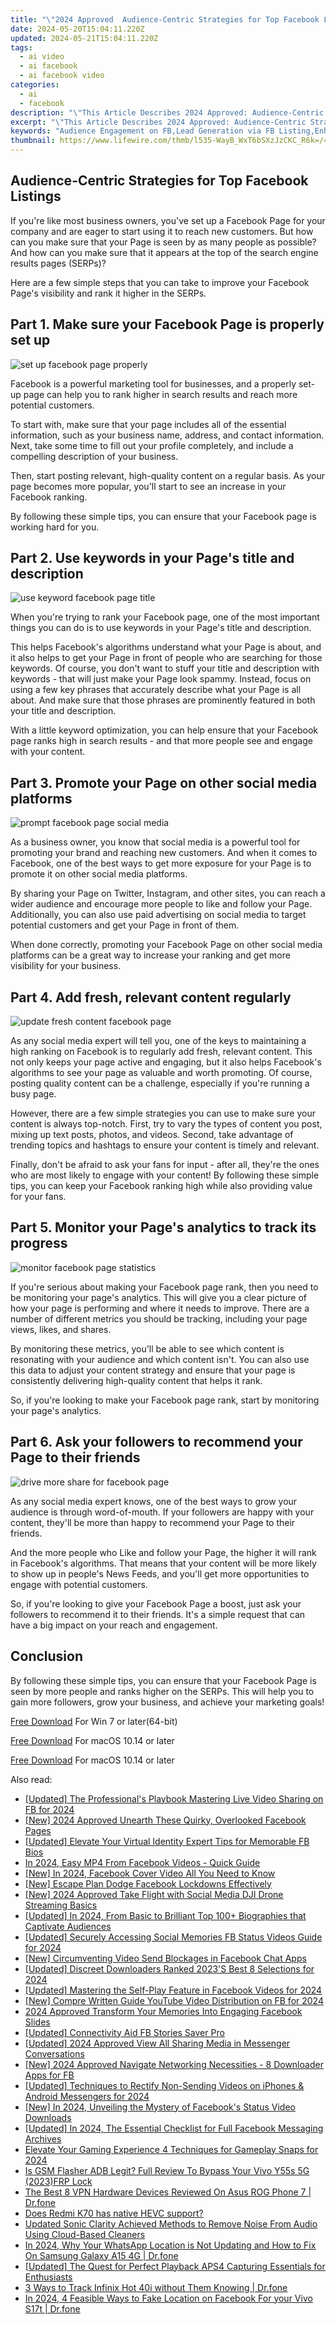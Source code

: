 ```yaml
---
title: "\"2024 Approved  Audience-Centric Strategies for Top Facebook Listings\""
date: 2024-05-20T15:04:11.220Z
updated: 2024-05-21T15:04:11.220Z
tags:
  - ai video
  - ai facebook
  - ai facebook video
categories:
  - ai
  - facebook
description: "\"This Article Describes 2024 Approved: Audience-Centric Strategies for Top Facebook Listings\""
excerpt: "\"This Article Describes 2024 Approved: Audience-Centric Strategies for Top Facebook Listings\""
keywords: "Audience Engagement on FB,Lead Generation via FB Listing,Enhancing FB Profile Visibility,Boosting Sales Through FB Listings,Social Media Marketing for FB Leaders,Top Ranked FB Ads Strategy,Facebook Listing Optimization"
thumbnail: https://www.lifewire.com/thmb/l535-WayB_WxT6bSXzJzCKC_R6k=/400x300/filters:no_upscale():max_bytes(150000):strip_icc()/GettyImages-157280056-506c2066f0f24656b7e4498fc927fc03.jpg
---
```


## Audience-Centric Strategies for Top Facebook Listings

If you're like most business owners, you've set up a Facebook Page for your company and are eager to start using it to reach new customers. But how can you make sure that your Page is seen by as many people as possible? And how can you make sure that it appears at the top of the search engine results pages (SERPs)?

Here are a few simple steps that you can take to improve your Facebook Page's visibility and rank it higher in the SERPs.

## Part 1\. Make sure your Facebook Page is properly set up

![set up facebook page properly](https://images.wondershare.com/filmora/article-images/2022/11/set-up-facebook-page-properly.jpg)

Facebook is a powerful marketing tool for businesses, and a properly set-up page can help you to rank higher in search results and reach more potential customers.

To start with, make sure that your page includes all of the essential information, such as your business name, address, and contact information. Next, take some time to fill out your profile completely, and include a compelling description of your business.

Then, start posting relevant, high-quality content on a regular basis. As your page becomes more popular, you'll start to see an increase in your Facebook ranking.

By following these simple tips, you can ensure that your Facebook page is working hard for you.

## Part 2\. Use keywords in your Page's title and description

![use keyword facebook page title](https://images.wondershare.com/filmora/article-images/2022/11/use-keyword-facebook-page-title.jpg)

When you're trying to rank your Facebook page, one of the most important things you can do is to use keywords in your Page's title and description.

This helps Facebook's algorithms understand what your Page is about, and it also helps to get your Page in front of people who are searching for those keywords. Of course, you don't want to stuff your title and description with keywords - that will just make your Page look spammy. Instead, focus on using a few key phrases that accurately describe what your Page is all about. And make sure that those phrases are prominently featured in both your title and description.

With a little keyword optimization, you can help ensure that your Facebook page ranks high in search results - and that more people see and engage with your content.

## Part 3\. Promote your Page on other social media platforms

![prompt facebook page social media](https://images.wondershare.com/filmora/article-images/2022/11/prompt-facebook-page-social-media.jpg)

As a business owner, you know that social media is a powerful tool for promoting your brand and reaching new customers. And when it comes to Facebook, one of the best ways to get more exposure for your Page is to promote it on other social media platforms.

By sharing your Page on Twitter, Instagram, and other sites, you can reach a wider audience and encourage more people to like and follow your Page. Additionally, you can also use paid advertising on social media to target potential customers and get your Page in front of them.

When done correctly, promoting your Facebook Page on other social media platforms can be a great way to increase your ranking and get more visibility for your business.

## Part 4\. Add fresh, relevant content regularly

![update fresh content facebook page](https://images.wondershare.com/filmora/article-images/2022/11/update-fresh-content-facebook-page.jpg)

As any social media expert will tell you, one of the keys to maintaining a high ranking on Facebook is to regularly add fresh, relevant content. This not only keeps your page active and engaging, but it also helps Facebook's algorithms to see your page as valuable and worth promoting. Of course, posting quality content can be a challenge, especially if you're running a busy page.

However, there are a few simple strategies you can use to make sure your content is always top-notch. First, try to vary the types of content you post, mixing up text posts, photos, and videos. Second, take advantage of trending topics and hashtags to ensure your content is timely and relevant.

Finally, don't be afraid to ask your fans for input - after all, they're the ones who are most likely to engage with your content! By following these simple tips, you can keep your Facebook ranking high while also providing value for your fans.

## Part 5\. Monitor your Page's analytics to track its progress

![monitor facebook page statistics](https://images.wondershare.com/filmora/article-images/2022/11/monitor-facebook-page-statistics.jpg)

If you're serious about making your Facebook page rank, then you need to be monitoring your page's analytics. This will give you a clear picture of how your page is performing and where it needs to improve. There are a number of different metrics you should be tracking, including your page views, likes, and shares.

By monitoring these metrics, you'll be able to see which content is resonating with your audience and which content isn't. You can also use this data to adjust your content strategy and ensure that your page is consistently delivering high-quality content that helps it rank.

So, if you're looking to make your Facebook page rank, start by monitoring your page's analytics.

## Part 6\. Ask your followers to recommend your Page to their friends

![drive more share for facebook page](https://images.wondershare.com/filmora/article-images/2022/11/drive-more-share-for-facebook-page.jpg)

As any social media expert knows, one of the best ways to grow your audience is through word-of-mouth. If your followers are happy with your content, they'll be more than happy to recommend your Page to their friends.

And the more people who Like and follow your Page, the higher it will rank in Facebook's algorithms. That means that your content will be more likely to show up in people's News Feeds, and you'll get more opportunities to engage with potential customers.

So, if you're looking to give your Facebook Page a boost, just ask your followers to recommend it to their friends. It's a simple request that can have a big impact on your reach and engagement.

## Conclusion

By following these simple tips, you can ensure that your Facebook Page is seen by more people and ranks higher on the SERPs. This will help you to gain more followers, grow your business, and achieve your marketing goals!

[Free Download](https://tools.techidaily.com/wondershare/filmora/download/) For Win 7 or later(64-bit)

[Free Download](https://tools.techidaily.com/wondershare/filmora/download/) For macOS 10.14 or later

[Free Download](https://tools.techidaily.com/wondershare/filmora/download/) For macOS 10.14 or later

<ins class="adsbygoogle"
     style="display:block"
     data-ad-format="autorelaxed"
     data-ad-client="ca-pub-7571918770474297"
     data-ad-slot="1223367746"></ins>

<ins class="adsbygoogle"
     style="display:block"
     data-ad-format="autorelaxed"
     data-ad-client="ca-pub-7571918770474297"
     data-ad-slot="1223367746"></ins>



<ins class="adsbygoogle"
     style="display:block"
     data-ad-client="ca-pub-7571918770474297"
     data-ad-slot="8358498916"
     data-ad-format="auto"
     data-full-width-responsive="true"></ins>

<span class="atpl-alsoreadstyle">Also read:</span>
<div><ul>
<li><a href="https://facebook-videos.techidaily.com/updated-the-professionals-playbook-mastering-live-video-sharing-on-fb-for-2024/"><u>[Updated] The Professional's Playbook  Mastering Live Video Sharing on FB for 2024</u></a></li>
<li><a href="https://facebook-videos.techidaily.com/new-2024-approved-unearth-these-quirky-overlooked-facebook-pages/"><u>[New] 2024 Approved  Unearth These Quirky, Overlooked Facebook Pages</u></a></li>
<li><a href="https://facebook-videos.techidaily.com/updated-elevate-your-virtual-identity-expert-tips-for-memorable-fb-bios/"><u>[Updated] Elevate Your Virtual Identity  Expert Tips for Memorable FB Bios</u></a></li>
<li><a href="https://facebook-videos.techidaily.com/in-2024-easy-mp4-from-facebook-videos-quick-guide/"><u>In 2024, Easy MP4 From Facebook Videos - Quick Guide</u></a></li>
<li><a href="https://facebook-videos.techidaily.com/new-in-2024-facebook-cover-video-all-you-need-to-know/"><u>[New] In 2024, Facebook Cover Video  All You Need to Know</u></a></li>
<li><a href="https://facebook-videos.techidaily.com/new-escape-plan-dodge-facebook-lockdowns-effectively/"><u>[New] Escape Plan  Dodge Facebook Lockdowns Effectively</u></a></li>
<li><a href="https://facebook-videos.techidaily.com/new-2024-approved-take-flight-with-social-media-dji-drone-streaming-basics/"><u>[New] 2024 Approved  Take Flight with Social Media  DJI Drone Streaming Basics</u></a></li>
<li><a href="https://facebook-videos.techidaily.com/updated-in-2024-from-basic-to-brilliant-top-100plus-biographies-that-captivate-audiences/"><u>[Updated] In 2024, From Basic to Brilliant  Top 100+ Biographies that Captivate Audiences</u></a></li>
<li><a href="https://facebook-videos.techidaily.com/updated-securely-accessing-social-memories-fb-status-videos-guide-for-2024/"><u>[Updated] Securely Accessing Social Memories  FB Status Videos Guide for 2024</u></a></li>
<li><a href="https://facebook-videos.techidaily.com/new-circumventing-video-send-blockages-in-facebook-chat-apps/"><u>[New] Circumventing Video Send Blockages in Facebook Chat Apps</u></a></li>
<li><a href="https://facebook-videos.techidaily.com/updated-discreet-downloaders-ranked-2023s-best-8-selections-for-2024/"><u>[Updated] Discreet Downloaders Ranked  2023'S Best 8 Selections for 2024</u></a></li>
<li><a href="https://facebook-videos.techidaily.com/updated-mastering-the-self-play-feature-in-facebook-videos-for-2024/"><u>[Updated] Mastering the Self-Play Feature in Facebook Videos for 2024</u></a></li>
<li><a href="https://facebook-videos.techidaily.com/new-compre-written-guide-youtube-video-distribution-on-fb-for-2024/"><u>[New] Compre Written Guide  YouTube Video Distribution on FB for 2024</u></a></li>
<li><a href="https://facebook-videos.techidaily.com/2024-approved-transform-your-memories-into-engaging-facebook-slides/"><u>2024 Approved  Transform Your Memories Into Engaging Facebook Slides</u></a></li>
<li><a href="https://facebook-videos.techidaily.com/updated-connectivity-aid-fb-stories-saver-pro/"><u>[Updated] Connectivity Aid  FB Stories Saver Pro</u></a></li>
<li><a href="https://facebook-videos.techidaily.com/updated-2024-approved-view-all-sharing-media-in-messenger-conversations/"><u>[Updated] 2024 Approved  View All Sharing  Media in Messenger Conversations</u></a></li>
<li><a href="https://facebook-videos.techidaily.com/new-2024-approved-navigate-networking-necessities-8-downloader-apps-for-fb/"><u>[New] 2024 Approved  Navigate Networking Necessities - 8 Downloader Apps for FB</u></a></li>
<li><a href="https://facebook-videos.techidaily.com/updated-techniques-to-rectify-non-sending-videos-on-iphones-and-android-messengers-for-2024/"><u>[Updated] Techniques to Rectify Non-Sending Videos on iPhones & Android Messengers for 2024</u></a></li>
<li><a href="https://facebook-videos.techidaily.com/new-in-2024-unveiling-the-mystery-of-facebooks-status-video-downloads/"><u>[New] In 2024, Unveiling the Mystery of Facebook's Status Video Downloads</u></a></li>
<li><a href="https://screen-sharing-recording.techidaily.com/updated-in-2024-the-essential-checklist-for-full-facebook-messaging-archives/"><u>[Updated] In 2024, The Essential Checklist for Full Facebook Messaging Archives</u></a></li>
<li><a href="https://digital-screen-recording.techidaily.com/elevate-your-gaming-experience-4-techniques-for-gameplay-snaps-for-2024/"><u>Elevate Your Gaming Experience  4 Techniques for Gameplay Snaps for 2024</u></a></li>
<li><a href="https://bypass-frp.techidaily.com/is-gsm-flasher-adb-legit-full-review-to-bypass-your-vivo-y55s-5g-2023frp-lock-by-drfone-android/"><u>Is GSM Flasher ADB Legit? Full Review To Bypass Your Vivo Y55s 5G (2023)FRP Lock</u></a></li>
<li><a href="https://fake-location.techidaily.com/the-best-8-vpn-hardware-devices-reviewed-on-asus-rog-phone-7-drfone-by-drfone-virtual-android/"><u>The Best 8 VPN Hardware Devices Reviewed On Asus ROG Phone 7 | Dr.fone</u></a></li>
<li><a href="https://phone-solutions.techidaily.com/does-redmi-k70-has-native-hevc-support-by-aiseesoft-video-converter-play-hevc-video-on-android/"><u>Does Redmi K70 has native HEVC support?</u></a></li>
<li><a href="https://audio-shaping.techidaily.com/updated-sonic-clarity-achieved-methods-to-remove-noise-from-audio-using-cloud-based-cleaners/"><u>Updated Sonic Clarity Achieved Methods to Remove Noise From Audio Using Cloud-Based Cleaners</u></a></li>
<li><a href="https://location-social.techidaily.com/in-2024-why-your-whatsapp-location-is-not-updating-and-how-to-fix-on-samsung-galaxy-a15-4g-drfone-by-drfone-virtual-android/"><u>In 2024, Why Your WhatsApp Location is Not Updating and How to Fix On Samsung Galaxy A15 4G | Dr.fone</u></a></li>
<li><a href="https://remote-screen-capture.techidaily.com/updated-the-quest-for-perfect-playback-aps4-capturing-essentials-for-enthusiasts/"><u>[Updated] The Quest for Perfect Playback  APS4 Capturing Essentials for Enthusiasts</u></a></li>
<li><a href="https://android-location-track.techidaily.com/3-ways-to-track-infinix-hot-40i-without-them-knowing-drfone-by-drfone-virtual-android/"><u>3 Ways to Track Infinix Hot 40i without Them Knowing | Dr.fone</u></a></li>
<li><a href="https://location-social.techidaily.com/in-2024-4-feasible-ways-to-fake-location-on-facebook-for-your-vivo-s17t-drfone-by-drfone-virtual-android/"><u>In 2024, 4 Feasible Ways to Fake Location on Facebook For your Vivo S17t | Dr.fone</u></a></li>
</ul></div>

